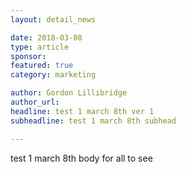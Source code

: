 ```yaml
---
layout: detail_news

date: 2018-03-08
type: article
sponsor:
featured: true
category: marketing        

author: Gordon Lillibridge
author_url: 
headline: test 1 march 8th ver 1
subheadline: test 1 march 8th subhead

---
```

 <p>test 1 march 8th body for all to see</p><!--more-->